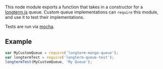 This node module exports a function that takes in a constructor for a [longterm.js](https://www.npmjs.com/package/longterm) queue. Custom queue implementations can `require` this module, and use it to test their implementations.

Tests are run via [mocha](https://mochajs.org/).

## Example
``` js  
var MyCustomQueue = require('longterm-mongo-queue');
var longtermTest = require('longterm-queue-test');
longtermTest(MyCustomQueue, 'My Queue');
```
